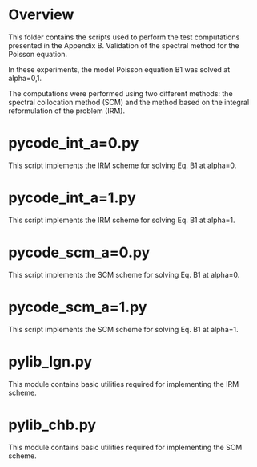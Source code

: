# Overview

This folder contains the scripts used to perform the test computations presented in the Appendix B. Validation of the spectral method for the Poisson equation.

In these experiments, the model Poisson equation B1 was solved at alpha=0,1.

The computations were performed using two different methods: the spectral collocation method (SCM) and the method based on the integral reformulation of the problem (IRM).

# pycode_int_a=0.py
This script implements the IRM scheme for solving Eq. B1 at alpha=0.
# pycode_int_a=1.py
This script implements the IRM scheme for solving Eq. B1 at alpha=1.
# pycode_scm_a=0.py
This script implements the SCM scheme for solving Eq. B1 at alpha=0.
# pycode_scm_a=1.py
This script implements the SCM scheme for solving Eq. B1 at alpha=1.
# pylib_lgn.py
This module contains basic utilities required for implementing the IRM scheme.
# pylib_chb.py
This module contains basic utilities required for implementing the SCM scheme.
